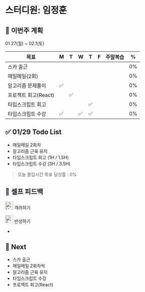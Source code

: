 # 스터디원: 임정훈

## 🚀 이번주 계획

01.27(월) ~ 02.1(토)

| 목표                 | M   | T   | W   | T   | F   | 주말복습 | %   |
| -------------------- | --- | --- | --- | --- | --- | -------- | --- |
| 스카 출근            |     |     |     |     |     |          | 0%  |
| 매일메일(2회)        |     |     |     |     |     |          | 0%  |
| 알고리즘 문제풀이    | ✅  |     |     |     |     |          | 0%  |
| 프로젝트 회고(React) |     | ✅  |     |     |     |          | 0%  |
| 타입스크립트 회고    |     |     |     | ✅  |     |          | 0%  |
| 타입스크립트 수강    | ✅  |     | ✅  | ✅  |     |          | 0%  |

## ✅ 01/29 Todo List

- 매일메일 2회차
- 알고리즘 근육 유지
- 타입스크립트 회고 (1H / 1.5H)
- 타입스크립트 수강 (3H / 3.5H)

> 오늘 몰입시간
> 목표 달성률 : 0%

## 🎉 셀프 피드백

<img src="https://raw.githubusercontent.com/Tarikul-Islam-Anik/Animated-Fluent-Emojis/master/Emojis/Smilies/Hugging%20Face.png" alt="Hugging Face" width="25" height="25"> 격려하기</img>

>

<img src="https://raw.githubusercontent.com/Tarikul-Islam-Anik/Animated-Fluent-Emojis/master/Emojis/Smilies/Face%20with%20Monocle.png" alt="Face with Monocle" width="25" height="25"> 반성하기</img>

-

## 🌱 Next

- 스카 출근
- 매일메일 2회차씩
- 알고리즘 근육 유지
- 타입스크립트 수강
- 프로젝트 회고(React)
